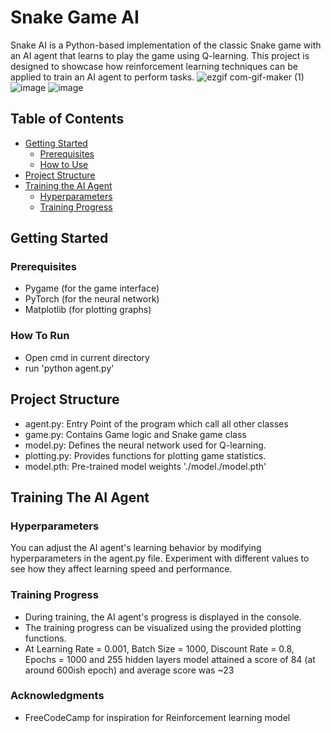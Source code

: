 # Snake Game AI

Snake AI is a Python-based implementation of the classic Snake game with an AI agent that learns to play the game using Q-learning. This project is designed to showcase how reinforcement learning techniques can be applied to train an AI agent to perform tasks.
![ezgif com-gif-maker (1)](https://github.com/kev0-4/Snake-Game-AI/assets/110706642/23494b1b-f0a8-418e-9175-466aca95bd11)
![image](https://github.com/kev0-4/Snake-Game-AI/assets/110706642/8bf6bb39-4866-428c-9b17-aa91b755e289)
![image](https://github.com/kev0-4/Snake-Game-AI/assets/110706642/118c775b-548f-4113-91f5-1912da5397e0)


## Table of Contents
- [Getting Started](#getting-started)
    - [Prerequisites](#prerequisites)
    - [How to Use](#how-to-use)
- [Project Structure](#project-structure)
- [Training the AI Agent](#training-the-ai-agent)
  - [Hyperparameters](#hyperparameters) 
  - [Training Progress](#training-progress)

## Getting Started
### Prerequisites
- Pygame (for the game interface)
- PyTorch (for the neural network)
- Matplotlib (for plotting graphs)
### How To Run
- Open cmd in current directory
- run 'python agent.py'
## Project Structure
- agent.py: Entry Point of the program which call all other classes
- game.py: Contains Game logic and Snake game class
- model.py: Defines the neural network used for Q-learning.
- plotting.py: Provides functions for plotting game statistics.
- model.pth: Pre-trained model weights './model./model.pth'
## Training The AI Agent
### Hyperparameters
You can adjust the AI agent's learning behavior by modifying hyperparameters in the agent.py file. Experiment with different values to see how they affect learning speed and performance.
### Training Progress
- During training, the AI agent's progress is displayed in the console.
- The training progress can be visualized using the provided plotting functions.
- At Learning Rate = 0.001, Batch Size = 1000, Discount Rate = 0.8, Epochs = 1000 and 255 hidden layers model attained a score of 84 (at around 600ish epoch) and average score was ~23

### Acknowledgments
- FreeCodeCamp for inspiration for Reinforcement learning model


